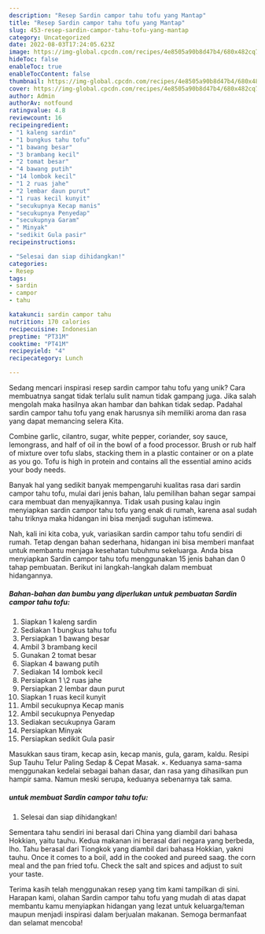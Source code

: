 ```yaml
---
description: "Resep Sardin campor tahu tofu yang Mantap"
title: "Resep Sardin campor tahu tofu yang Mantap"
slug: 453-resep-sardin-campor-tahu-tofu-yang-mantap
category: Uncategorized
date: 2022-08-03T17:24:05.623Z
image: https://img-global.cpcdn.com/recipes/4e8505a90b8d47b4/680x482cq70/sardin-campor-tahu-tofu-foto-resep-utama.jpg
hideToc: false
enableToc: true
enableTocContent: false
thumbnail: https://img-global.cpcdn.com/recipes/4e8505a90b8d47b4/680x482cq70/sardin-campor-tahu-tofu-foto-resep-utama.jpg
cover: https://img-global.cpcdn.com/recipes/4e8505a90b8d47b4/680x482cq70/sardin-campor-tahu-tofu-foto-resep-utama.jpg
author: Admin
authorAv: notfound
ratingvalue: 4.8
reviewcount: 16
recipeingredient:
- "1 kaleng sardin"
- "1 bungkus tahu tofu"
- "1 bawang besar"
- "3 brambang kecil"
- "2 tomat besar"
- "4 bawang putih"
- "14 lombok kecil"
- "1 2 ruas jahe"
- "2 lembar daun purut"
- "1 ruas kecil kunyit"
- "secukupnya Kecap manis"
- "secukupnya Penyedap"
- "secukupnya Garam"
- " Minyak"
- "sedikit Gula pasir"
recipeinstructions:

- "Selesai dan siap dihidangkan!"
categories:
- Resep
tags:
- sardin
- campor
- tahu

katakunci: sardin campor tahu 
nutrition: 170 calories
recipecuisine: Indonesian
preptime: "PT31M"
cooktime: "PT41M"
recipeyield: "4"
recipecategory: Lunch

---
```





Sedang mencari inspirasi resep sardin campor tahu tofu yang unik? Cara membuatnya sangat tidak terlalu sulit namun tidak gampang juga. Jika salah mengolah maka hasilnya akan hambar dan bahkan tidak sedap. Padahal sardin campor tahu tofu yang enak harusnya sih memiliki aroma dan rasa yang dapat memancing selera Kita.





Combine garlic, cilantro, sugar, white pepper, coriander, soy sauce, lemongrass, and half of oil in the bowl of a food processor. Brush or rub half of mixture over tofu slabs, stacking them in a plastic container or on a plate as you go. Tofu is high in protein and contains all the essential amino acids your body needs.

Banyak hal yang sedikit banyak mempengaruhi kualitas rasa dari sardin campor tahu tofu, mulai dari jenis bahan, lalu pemilihan bahan segar sampai cara membuat dan menyajikannya. Tidak usah pusing kalau ingin menyiapkan sardin campor tahu tofu yang enak di rumah, karena asal sudah tahu triknya maka hidangan ini bisa menjadi suguhan istimewa.






Nah, kali ini kita coba, yuk, variasikan sardin campor tahu tofu sendiri di rumah. Tetap dengan bahan sederhana, hidangan ini bisa memberi manfaat untuk membantu menjaga kesehatan tubuhmu sekeluarga. Anda bisa menyiapkan Sardin campor tahu tofu menggunakan 15 jenis bahan dan 0 tahap pembuatan. Berikut ini langkah-langkah dalam membuat hidangannya.

<!--inarticleads1-->

##### Bahan-bahan dan bumbu yang diperlukan untuk pembuatan Sardin campor tahu tofu:

1. Siapkan 1 kaleng sardin
1. Sediakan 1 bungkus tahu tofu
1. Persiapkan 1 bawang besar
1. Ambil 3 brambang kecil
1. Gunakan 2 tomat besar
1. Siapkan 4 bawang putih
1. Sediakan 14 lombok kecil
1. Persiapkan 1 \2 ruas jahe
1. Persiapkan 2 lembar daun purut
1. Siapkan 1 ruas kecil kunyit
1. Ambil secukupnya Kecap manis
1. Ambil secukupnya Penyedap
1. Sediakan secukupnya Garam
1. Persiapkan  Minyak
1. Persiapkan sedikit Gula pasir


Masukkan saus tiram, kecap asin, kecap manis, gula, garam, kaldu. Resipi Sup Tauhu Telur Paling Sedap &amp; Cepat Masak. ×. Keduanya sama-sama menggunakan kedelai sebagai bahan dasar, dan rasa yang dihasilkan pun hampir sama. Namun meski serupa, keduanya sebenarnya tak sama. 

<!--inarticleads2-->

#####  untuk membuat Sardin campor tahu tofu:


1. Selesai dan siap dihidangkan!

Sementara tahu sendiri ini berasal dari China yang diambil dari bahasa Hokkian, yaitu tauhu. Kedua makanan ini berasal dari negara yang berbeda, lho. Tahu berasal dari Tiongkok yang diambil dari bahasa Hokkian, yakni tauhu. Once it comes to a boil, add in the cooked and pureed saag. the corn meal and the pan fried tofu. Check the salt and spices and adjust to suit your taste. 

Terima kasih telah menggunakan resep yang tim kami tampilkan di sini. Harapan kami, olahan Sardin campor tahu tofu yang mudah di atas dapat membantu kamu menyiapkan hidangan yang lezat untuk keluarga/teman maupun menjadi inspirasi dalam berjualan makanan. Semoga bermanfaat dan selamat mencoba!
